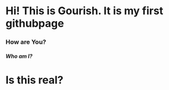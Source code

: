 #     Hi! This is Gourish. It is my first githubpage
###  How are You?
#####                           Who am I?
#      Is this real?

